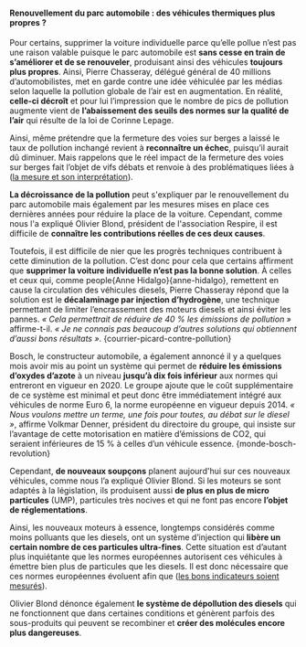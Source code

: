 #### Renouvellement du parc automobile : des véhicules thermiques plus propres ?

Pour certains, supprimer la voiture individuelle parce qu’elle pollue n’est pas une raison valable puisque le parc automobile est **sans cesse en train de s’améliorer et de se renouveler**, produisant ainsi des véhicules **toujours plus propres**. Ainsi, Pierre Chasseray, délégué général de 40 millions d’automobilistes, met en garde contre une idée véhiculée par les médias selon laquelle la pollution globale de l’air est en augmentation. En réalité, **celle-ci décroît** et pour lui l’impression que le nombre de pics de pollution augmente vient de **l’abaissement des seuils des normes sur la qualité de l’air** qui résulte de la loi de Corinne Lepage.

Ainsi, même prétendre que la fermeture des voies sur berges a laissé le taux de pollution inchangé revient à **reconnaître un échec**, puisqu’il aurait dû diminuer. Mais rappelons que le réel impact de la fermeture des voies sur berges fait l’objet de vifs débats et renvoie à des problématiques liées à ([la mesure et son interprétation](#airparif)).

**La décroissance de la pollution** peut s'expliquer par le renouvellement du parc automobile mais également par les mesures mises en place ces dernières années pour réduire la place de la voiture. Cependant, comme nous l'a expliqué Olivier Blond, président de l'association Respire, il est difficile de **connaître les contributions réelles de ces deux causes**.

Toutefois, il est difficile de nier que les progrès techniques contribuent à cette diminution de la pollution. C’est donc pour cela que certains affirment que **supprimer la voiture individuelle n’est pas la bonne solution**. À celles et ceux qui, comme people{Anne Hidalgo}{anne-hidalgo}, remettent en cause la circulation des véhicules diesels, Pierre Chasseray répond que la solution est le **décalaminage par injection d’hydrogène**, une technique permettant de limiter l’encrassement des moteurs diesels et ainsi éviter les pannes. *« Cela permettrait de réduire de 40 % les émissions de pollution »* affirme-t-il. *« Je ne connais pas beaucoup d’autres solutions qui obtiennent d’aussi bons résultats »*. {courrier-picard-contre-pollution}

Bosch, le constructeur automobile, a également annoncé il y a quelques mois avoir mis au point un système qui permet de **réduire les émissions d’oxydes d’azote** à un niveau **jusqu’à dix fois inférieur** aux normes qui entreront en vigueur en 2020. Le groupe ajoute que le coût supplémentaire de ce système est minimal et peut donc être immédiatement intégré aux véhicules de norme Euro 6, la norme européenne en vigueur depuis 2014. *« Nous voulons mettre un terme, une fois pour toutes, au débat sur le diesel »*, affirme Volkmar Denner, président du directoire du groupe, qui insiste sur l’avantage de cette motorisation en matière d’émissions de CO2, qui seraient inférieures de 15 % à celles d’un véhicule essence. {monde-bosch-revolution}

Cependant, **de nouveaux soupçons** planent aujourd'hui sur ces nouveaux véhicules, comme nous l’a expliqué Olivier Blond. Si les moteurs se sont adaptés à la législation, ils produisent aussi **de plus en plus de micro particules** (UMP), particules très nocives et qui ne font pas encore **l’objet de réglementations**.

Ainsi, les nouveaux moteurs à essence, longtemps considérés comme moins polluants que les diesels, ont un système d’injection qui **libère un certain nombre de ces particules ultra-fines**. Cette situation est d’autant plus inquiétante que les normes européennes autorisent ces véhicules à émettre bien plus de particules que les diesels. Il est donc nécessaire que ces normes européennes évoluent afin que ([les bons indicateurs soient mesurés](#airparif)).

Olivier Blond dénonce également **le système de dépollution des diesels** qui ne fonctionnent que dans certaines conditions et génèrent parfois des sous-produits qui peuvent se recombiner et **créer des molécules encore plus dangereuses**.
